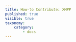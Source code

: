 ```yaml
---
title: How-to Contribute: XMPP
published: true
visible: true
taxonomy:
    category:
        - docs
---
```

